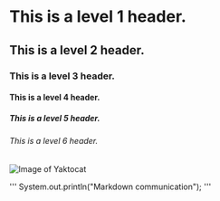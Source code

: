 # This is a level 1 header.
## This is a level 2 header.
### This is a level 3 header.
#### This is a level 4 header.
##### This is a level 5 header.
###### This is a level 6 header.

![Image of Yaktocat](https://octodex.github.com/images/yaktocat.png)

'''
System.out.println("Markdown communication");
'''
